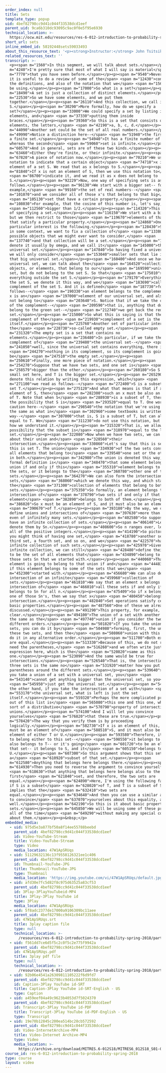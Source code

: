 ```yaml
---
order_index: null
title: Sets
template_type: popup
uid: 4bef82798cc9d41c044f33538dcd1eef
parent_uid: 9ca6b310dc93095c9ac0f0e5f95e6930
technical_location: >-
  https://ocw.mit.edu/resources/res-6-012-introduction-to-probability-spring-2018/part-i-the-fundamentals/sets
short_url: sets
inline_embed_id: 58192448sets59033493
about_this_resource_text: '<p><strong>Instructor:</strong> John Tsitsiklis</p>'
related_resources_text: ''
transcript: >-
  <p><span m="1560">In this segment, we will talk about sets.</span></p><p><span
  m="4240">I'm pretty sure that most of what I will say is material</span> <span
  m="7770">that you have seen before.</span></p><p><span m="9540">Nevertheless,
  it is useful to do a review of some of the</span> <span m="12430">concepts,
  the definitions, and also of the notation that we</span> <span m="15640">will
  be using.</span></p><p><span m="17000">So what is a set?</span></p><p><span
  m="18490">A set is just a collection of distinct elements.</span></p><p><span
  m="22530">So we have some elements, and we put them
  together.</span></p><p><span m="26110">And this collection, we call it the set
  S.</span></p><p><span m="30290">More formally, how do we specify a
  set?</span></p><p><span m="33000">We could specify a set by listing its
  elements, and</span> <span m="37330">putting them inside
  braces.</span></p><p><span m="39360">So this is a set that consists of four
  elements, the letters,</span> <span m="42190">a, b, c, d.</span></p><p><span
  m="44090">Another set could be the set of all real numbers.</span></p><p><span
  m="49990">Notice a distinction here--</span> <span m="51940">the first set is
  a finite set.</span></p><p><span m="54940">It has a finite number of elements,
  whereas the second</span> <span m="59060">set is infinite.</span></p><p><span
  m="60570">And in general, sets are of these two kinds.</span></p><p><span
  m="63460">Either they're finite, or their infinite.</span></p><p><span
  m="67820">A piece of notation now.</span></p><p><span m="70210">We use this
  notation to indicate that a certain object</span> <span m="74710">x is an
  element of a set S. We read that as x belongs to S.</span></p><p><span
  m="81840">If x is not an element of S, then we use this notation to</span>
  <span m="86700">indicate it, and we read it as x does not belong to
  S.</span></p><p><span m="92229">Now, one way of specifying sets is as
  follows.</span></p><p><span m="96130">We start with a bigger set-- for
  example,</span> <span m="99160">the set of real numbers--</span> <span
  m="101070">and we consider all of those x's that belong to that big</span>
  <span m="105130">set that have a certain property.</span></p><p><span
  m="108030">For example, that the cosine of this number is, let's say,</span>
  <span m="112560">bigger than 1/2.</span></p><p><span m="114320">This is a way
  of specifying a set.</span></p><p><span m="116150">We start with a big set,
  but we then restrict to those</span> <span m="119670">elements of that set
  that satisfy a particular property.</span></p><p><span m="124860">One set of
  particular interest is the following.</span></p><p><span m="128430">Sometimes
  in some context, we want to fix a collection of</span> <span m="133800">all
  possible objects that we might ever want to consider,</span> <span
  m="137740">and that collection will be a set.</span></p><p><span m="141410">We
  denote it usually by omega, and we call it</span> <span m="145000">the
  universal set.</span></p><p><span m="147840">So having fixed a universal set,
  we will only consider</span> <span m="153040">smaller sets that lie inside
  that big universal set.</span></p><p><span m="160400">And once we have a
  universal set, we can talk about the</span> <span m="164520">collection of all
  objects, or elements, that belong to our</span> <span m="169590">universal
  set, but do not belong to the set S. So that</span> <span m="175010">would be
  everything outside the set S.</span></p><p><span m="179170">Everything outside
  the set S, we denote it this way, and we</span> <span m="183690">call it the
  complement of the set S. And it is defined</span> <span m="187730">formally as
  follows--</span> <span m="190330">an element belongs to the complement of S if
  x is an</span> <span m="197000">element of our universal set, and also x does
  not belong to</span> <span m="203640">S. Notice that if we take the complement
  of the complement--</span> <span m="209590">that is, anything that does not
  belong to the green set--</span> <span m="212740">we get back the red
  set.</span></p><p><span m="215000">So what this is saying is that the
  complement of the</span> <span m="219930">complement of a set is the set
  itself.</span></p><p><span m="225760">Another set of particular interest is
  the</span> <span m="228730">so-called empty set.</span></p><p><span
  m="231320">The empty set is a set that contains no
  elements.</span></p><p><span m="236480">In particular, if we take the
  complement of</span> <span m="239480">the universal set--</span> <span
  m="241050">well, since the universal set contains everything, there is</span>
  <span m="244270">nothing in its complement, so its complement is going to
  be</span> <span m="247510">the empty set.</span></p><p><span
  m="250610">Finally, one more piece of notation.</span></p><p><span
  m="254270">Suppose that we have two sets, and one set is</span> <span
  m="258579">bigger than the other.</span></p><p><span m="260180">So S is the
  small set here, and T is the bigger set.</span></p><p><span m="265290">We
  denote this relation by writing this expression, which</span> <span
  m="271100">we read as follows--</span> <span m="272400">S is a subset of the
  set T.</span></p><p><span m="275120">And what that means is that if x is an
  element of S, then</span> <span m="282300">such an x must be also an element
  of T. Note that when S</span> <span m="288930">is a subset of T, there is also
  the possibility that S is</span> <span m="293520">equal to T. One word of
  caution here--</span> <span m="298540">the notation that we're using here is
  the same as what in</span> <span m="302960">some textbooks is written this
  way--</span> <span m="307000">that is, S is a subset of T, but can also be
  equal to T. We</span> <span m="311230">do not use this notation, but that's
  how we understand it.</span></p><p><span m="315320">That is, we allow for the
  possibility that the subset is</span> <span m="318970">equal to the larger
  set.</span></p><p><span m="322080">Now when we have two sets, we can talk
  about their union and</span> <span m="328560">their
  intersection.</span></p><p><span m="330860">Let's say that this is set S, and
  this is set T. The union</span> <span m="334930">of the two sets consists of
  all elements that belong to</span> <span m="339540">one set or the other, or
  in both.</span></p><p><span m="342980">The union is denoted this way, and the
  formal definition is</span> <span m="348470">that some element belongs to the
  union if and only if this</span> <span m="355310">element belongs to one of
  the sets, or it belongs to the</span> <span m="360780">other one of the
  sets.</span></p><p><span m="364270">We can also form the intersection of two
  sets,</span> <span m="368060">which we denote this way, and which stands for
  the</span> <span m="371300">collection of elements that belong to both of the
  sets.</span></p><p><span m="375350">So formally, an element belongs to the
  intersection of</span> <span m="378790">two sets if and only if that
  element</span> <span m="382890">belongs to both of them.</span></p><p><span
  m="386020">So x must be an element of S, and it must also be an element</span>
  <span m="390670">of T.</span></p><p><span m="393180">By the way, we can also
  define unions and intersections of</span> <span m="397630">more than two sets,
  even of infinitely many sets.</span></p><p><span m="402580">So suppose that we
  have an infinite collection of sets.</span></p><p><span m="406140">Let's
  denote them by Sn.</span></p><p><span m="408600">So n ranges over, let's say,
  all of the positive integers.</span></p><p><span m="414190">So pictorially,
  you might think of having one set,</span> <span m="418780">another set, a
  third set, a fourth set, and so on, and we</span> <span m="422570">have an
  infinite collection of such sets.</span></p><p><span m="425970">Given this
  infinite collection, we can still</span> <span m="428480">define their union
  to be the set of all elements that</span> <span m="434890">belong to one of
  those sets Sn that we started with.</span></p><p><span m="440060">That is, an
  element is going to belong to that union if and</span> <span m="444830">only
  if this element belongs to some of the sets that we</span> <span
  m="452300">started with.</span></p><p><span m="456680">We can also define the
  intersection of an infinite</span> <span m="459960">collection of
  sets.</span></p><p><span m="461810">We say that an element x belongs to the
  intersection of</span> <span m="466010">all these sets if and only if x
  belongs to Sn for all n.</span></p><p><span m="475409">So if x belongs to each
  one of those Sn's, then we say that x</span> <span m="480450">belongs to their
  intersection.</span></p><p><span m="482840">Set operations satisfy certain
  basic properties.</span></p><p><span m="487560">One of these we already
  discussed.</span></p><p><span m="491290">This property, for example, is pretty
  clear.</span></p><p><span m="494100">The union of a set with another set is
  the same as the</span> <span m="497740">union if you consider the two sets in
  different orders.</span></p><p><span m="501820">If you take the union of three
  sets, you can do it by</span> <span m="504980">forming, first, the union of
  these two sets, and then the</span> <span m="508060">union with this one; or,
  do it in any alternative order.</span></p><p><span m="511700">Both expressions
  are equal.</span></p><p><span m="513330">Because of this, we do not really
  need the parentheses,</span> <span m="516260">and we often write just this
  expression here, which is the</span> <span m="520820">same as this
  one.</span></p><p><span m="523090">And the same would be true for
  intersections.</span></p><p><span m="526540">That is, the intersection of
  three sets is the same no</span> <span m="531920">matter how you put
  parentheses around the different sets.</span></p><p><span m="539640">Now if
  you take a union of a set with a universal set, you</span> <span
  m="543140">cannot get anything bigger than the universal set, so you</span>
  <span m="545950">just get the universal set.</span></p><p><span m="547970">On
  the other hand, if you take the intersection of a set with</span> <span
  m="553170">the universal set, what is left is just the set
  itself.</span></p><p><span m="559320">Perhaps the more complicated properties
  out of this list is</span> <span m="565080">this one and this one, which are
  sort of a distributive</span> <span m="570790">property of intersections and
  unions.</span></p><p><span m="574100">And I will let you convince
  yourselves</span> <span m="576820">that these are true.</span></p><p><span
  m="578420">The way that you verify them is by proceeding
  logically.</span></p><p><span m="582730">If x is an element of this, then x
  must be an element of</span> <span m="588510">S, and it must also be an
  element of either T or U.</span></p><p><span m="593580">Therefore, it's going
  to belong either to this set--</span> <span m="598550">it belongs to S, and it
  also belongs to T-- or it's going</span> <span m="601720">to be an element of
  that set-- it belongs to S, and it</span> <span m="605150">belongs to
  U.</span></p><p><span m="607300">So this argument shows that this set here is
  a</span> <span m="610920">subset of that set.</span></p><p><span
  m="612580">Anything that belongs here belongs there.</span></p><p><span
  m="614930">Then you need to reverse the argument to convince yourself</span>
  <span m="618630">that anything that belongs here belongs also to the
  first</span> <span m="621840">set, and therefore, the two sets are
  equal.</span></p><p><span m="624890">Here, I'm using the following fact-- that
  if S is a subset</span> <span m="628020">of T, and T is a subset of S, this
  implies that the</span> <span m="632410">two sets are
  equal.</span></p><p><span m="634640">And then you can use a similar argument
  to convince</span> <span m="637070">yourselves about this equality, as
  well.</span></p><p><span m="642190">So this is it about basic properties of
  sets.</span></p><p><span m="645850">We will be using some of these properties
  all of the time</span> <span m="649290">without making any special comment
  about them.</span></p><p>&nbsp;</p>
embedded_media:
  - uid: 975d5e3a877bf50a8f14ee55788beebd
    parent_uid: 4bef82798cc9d41c044f33538dcd1eef
    id: Video-YouTube-Stream
    title: Video-YouTube-Stream
    type: Video
    media_location: 47W1ApSRUqs
  - uid: 51129632136c13f9558126321ee1c406
    parent_uid: 4bef82798cc9d41c044f33538dcd1eef
    id: Thumbnail-YouTube-JPG
    title: Thumbnail-YouTube-JPG
    type: Thumbnail
    media_location: 'https://img.youtube.com/vi/47W1ApSRUqs/default.jpg'
  - uid: afd30e7fc5d82f8c975d63525a83cf53
    parent_uid: 4bef82798cc9d41c044f33538dcd1eef
    id: 3Play-3PlayYouTubeid-MP4
    title: 3Play-3Play YouTube id
    type: 3Play
    media_location: 47W1ApSRUqs
  - uid: 5f8adc2377de17000a9106309bc11aee
    parent_uid: 4bef82798cc9d41c044f33538dcd1eef
    id: 47W1ApSRUqs.srt
    title: 3play caption file
    type: null
    technical_location: >-
      /resources/res-6-012-introduction-to-probability-spring-2018/part-i-the-fundamentals/sets/47W1ApSRUqs.srt
  - uid: f561dd7ce6d5f5c2c0f5c2e775f9942a
    parent_uid: 4bef82798cc9d41c044f33538dcd1eef
    id: 47W1ApSRUqs.pdf
    title: 3play pdf file
    type: null
    technical_location: >-
      /resources/res-6-012-introduction-to-probability-spring-2018/part-i-the-fundamentals/sets/47W1ApSRUqs.pdf
  - uid: 92b06e4541a26309811105222f6d9fd7
    parent_uid: 4bef82798cc9d41c044f33538dcd1eef
    id: Caption-3Play YouTube id-SRT
    title: Caption-3Play YouTube id-SRT-English - US
    type: Caption
  - uid: a459eef04a49c9623b4053d7f5024370
    parent_uid: 4bef82798cc9d41c044f33538dcd1eef
    id: Transcript-3Play YouTube id-PDF
    title: Transcript-3Play YouTube id-PDF-English - US
    type: Transcript
  - uid: 19e70b12845c200ea514bc28cb572592
    parent_uid: 4bef82798cc9d41c044f33538dcd1eef
    id: Video-InternetArchive-MP4
    title: Video-Internet Archive-MP4
    type: Video
    media_location: >-
      https://archive.org/download/MITRES.6-012S18/MITRES6_012S18_S01-01_300k.mp4
course_id: res-6-012-introduction-to-probability-spring-2018
type: course
layout: video
---
```

